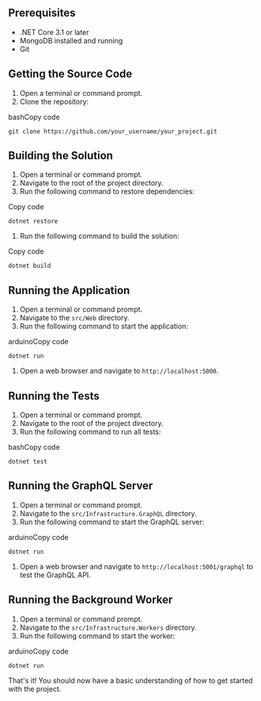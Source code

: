 Prerequisites
-------------

-   .NET Core 3.1 or later
-   MongoDB installed and running
-   Git

Getting the Source Code
-----------------------

1.  Open a terminal or command prompt.
2.  Clone the repository:

bashCopy code

`git clone https://github.com/your_username/your_project.git`

Building the Solution
---------------------

1.  Open a terminal or command prompt.
2.  Navigate to the root of the project directory.
3.  Run the following command to restore dependencies:

Copy code

`dotnet restore`

1.  Run the following command to build the solution:

Copy code

`dotnet build`

Running the Application
-----------------------

1.  Open a terminal or command prompt.
2.  Navigate to the `src/Web` directory.
3.  Run the following command to start the application:

arduinoCopy code

`dotnet run`

1.  Open a web browser and navigate to `http://localhost:5000`.

Running the Tests
-----------------

1.  Open a terminal or command prompt.
2.  Navigate to the root of the project directory.
3.  Run the following command to run all tests:

bashCopy code

`dotnet test`

Running the GraphQL Server
--------------------------

1.  Open a terminal or command prompt.
2.  Navigate to the `src/Infrastructure.GraphQL` directory.
3.  Run the following command to start the GraphQL server:

arduinoCopy code

`dotnet run`

1.  Open a web browser and navigate to `http://localhost:5001/graphql` to test the GraphQL API.

Running the Background Worker
-----------------------------

1.  Open a terminal or command prompt.
2.  Navigate to the `src/Infrastructure.Workers` directory.
3.  Run the following command to start the worker:

arduinoCopy code

`dotnet run`

That's it! You should now have a basic understanding of how to get started with the project.